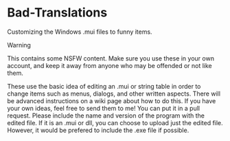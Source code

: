 # Bad-Translations
Customizing the Windows .mui files to funny items.

> [!WARNING]
> This contains some NSFW content. Make sure you use these in your own account, and keep it away from anyone who may be offended or not like them.

These use the basic idea of editing an .mui or string table in order to change items such as menus, dialogs, and other written aspects. There will be advanced instructions on a wiki page about how to do this.
If you have your own ideas, feel free to send them to me! You can put it in a pull request. Please include the name and version of the program with the edited file. If it is an .mui or dll, you can choose to upload just the edited file. However, it would be prefered to include the .exe file if possible.
